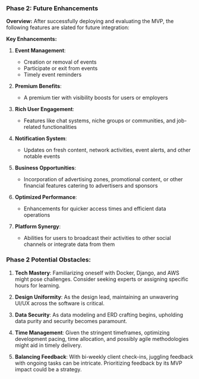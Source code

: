 ### **Phase 2: Future Enhancements**

**Overview:**
After successfully deploying and evaluating the MVP, the following features are slated for future integration:

**Key Enhancements:**

1. **Event Management**:
   - Creation or removal of events
   - Participate or exit from events
   - Timely event reminders

2. **Premium Benefits**:
   - A premium tier with visibility boosts for users or employers

3. **Rich User Engagement**:
   - Features like chat systems, niche groups or communities, and job-related functionalities

4. **Notification System**:
   - Updates on fresh content, network activities, event alerts, and other notable events

5. **Business Opportunities**:
   - Incorporation of advertising zones, promotional content, or other financial features catering to advertisers and sponsors

6. **Optimized Performance**:
   - Enhancements for quicker access times and efficient data operations

7. **Platform Synergy**:
   - Abilities for users to broadcast their activities to other social channels or integrate data from them

### **Phase 2 Potential Obstacles**:

1. **Tech Mastery**: Familiarizing oneself with Docker, Django, and AWS might pose challenges. Consider seeking experts or assigning specific hours for learning.

2. **Design Uniformity**: As the design lead, maintaining an unwavering UI/UX across the software is critical.

3. **Data Security**: As data modeling and ERD crafting begins, upholding data purity and security becomes paramount.

4. **Time Management**: Given the stringent timeframes, optimizing development pacing, time allocation, and possibly agile methodologies might aid in timely delivery.

5. **Balancing Feedback**: With bi-weekly client check-ins, juggling feedback with ongoing tasks can be intricate. Prioritizing feedback by its MVP impact could be a strategy.
